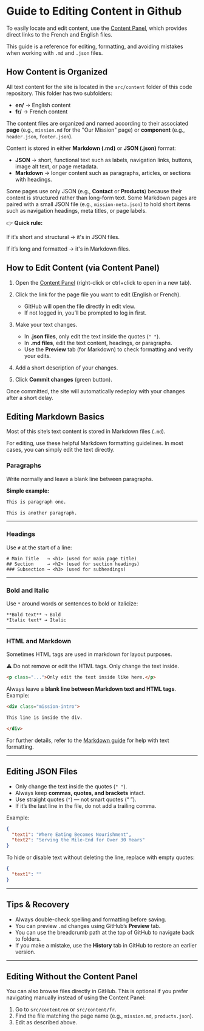 # Guide to Editing Content in Github

To easily locate and edit content, use the [Content Panel](https://capucine-et-tournesol.com/ct-panel), which provides direct links to the French and English files.

This guide is a reference for editing, formatting, and avoiding mistakes when working with `.md` and `.json` files.

## How Content is Organized

All text content for the site is located in the `src/content` folder of this code repository. This folder has two subfolders:

- **en/** → English content
- **fr/** → French content

The content files are organized and named according to their associated **page** (e.g., `mission.md` for the "Our Mission" page) or **component** (e.g., `header.json`, `footer.json`).

Content is stored in either **Markdown (.md)** or **JSON (.json)** format:

- **JSON** → short, functional text such as labels, navigation links, buttons, image alt text, or page metadata.
- **Markdown** → longer content such as paragraphs, articles, or sections with headings.

Some pages use only JSON (e.g., **Contact** or **Products**) because their content is structured rather than long-form text. Some Markdown pages are paired with a small JSON file (e.g., `mission-meta.json`) to hold short items such as navigation headings, meta titles, or page labels.

👉 **Quick rule:**

If it’s short and structural → it's in JSON files.

If it’s long and formatted → it's in Markdown files.

## How to Edit Content (via Content Panel)

1. Open the [Content Panel](https://capucine-et-tournesol.com/ct-panel) (right-click or ctrl+click to open in a new tab).

2. Click the link for the page file you want to edit (English or French).
   - GitHub will open the file directly in edit view.
   - If not logged in, you’ll be prompted to log in first.
3. Make your text changes.
   - In **.json files**, only edit the text inside the quotes (`" "`).
   - In **.md files**, edit the text content, headings, or paragraphs.
   - Use the **Preview** tab (for Markdown) to check formatting and verify your edits.
4. Add a short description of your changes.
5. Click **Commit changes** (green button).

Once committed, the site will automatically redeploy with your changes after a short delay.

## Editing Markdown Basics

Most of this site’s text content is stored in Markdown files (`.md`).

For editing, use these helpful Markdown formatting guidelines. In most cases, you can simply edit the text directly.

### Paragraphs

Write normally and leave a blank line between paragraphs.

**Simple example:**

```md
This is paragraph one.

This is another paragraph.
```

---

### Headings

Use `#` at the start of a line:

```
# Main Title   → <h1> (used for main page title)
## Section     → <h2> (used for section headings)
### Subsection → <h3> (used for subheadings)
```

---

### Bold and Italic

Use `*` around words or sentences to bold or italicize:

```
**Bold text** → Bold
*Italic text* → Italic
```

---

### HTML and Markdown

Sometimes HTML tags are used in markdown for layout purposes.

⚠️ Do not remove or edit the HTML tags. Only change the text inside.

```html
<p class="...">Only edit the text inside like here.</p>
```

Always leave a **blank line between Markdown text and HTML tags**.  
 Example:

```md
<div class="mission-intro">

This line is inside the div.

</div>
```

For further details, refer to the [Markdown guide](https://www.markdownguide.org/basic-syntax/) for help with text formatting.

---

## Editing JSON Files

- Only change the text inside the quotes (`" "`).
- Always keep **commas, quotes, and brackets** intact.
- Use straight quotes (`"`) — not smart quotes (“ ”).
- If it’s the last line in the file, do not add a trailing comma.

Example:

```json
{
  "text1": "Where Eating Becomes Nourishment",
  "text2": "Serving the Mile-End for Over 30 Years"
}
```

To hide or disable text without deleting the line, replace with empty quotes:

```json
{
  "text1": ""
}
```

---

## Tips & Recovery

- Always double-check spelling and formatting before saving.
- You can preview `.md` changes using GitHub’s **Preview** tab.
- You can use the breadcrumb path at the top of GitHub to navigate back to folders.
- If you make a mistake, use the **History** tab in GitHub to restore an earlier version.

---

## Editing Without the Content Panel

You can also browse files directly in GitHub. This is optional if you prefer navigating manually instead of using the Content Panel:

1. Go to `src/content/en` or `src/content/fr`.
2. Find the file matching the page name (e.g., `mission.md`, `products.json`).
3. Edit as described above.
